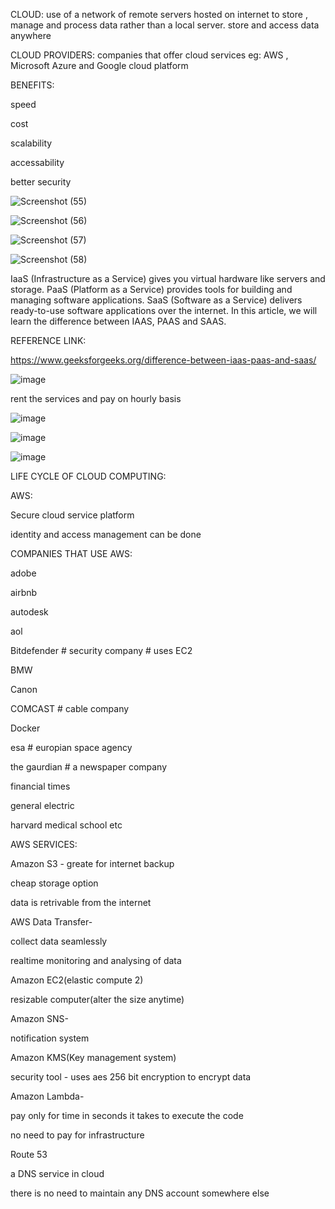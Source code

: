 CLOUD: 
use of a network of remote servers hosted on internet to store , manage and process data rather than a local server.
store and access data anywhere

CLOUD PROVIDERS:
 companies that offer cloud services
 eg: AWS , Microsoft Azure and Google cloud platform
 
 BENEFITS:
 
 speed
 
 cost
 
 scalability
 
 accessability
 
 better security

![Screenshot (55)](https://github.com/cheersbuddy/Technical_Interview_Preparation/assets/170736568/11306e4f-ee73-484e-a525-c0b5f00d1eb2)

![Screenshot (56)](https://github.com/cheersbuddy/Technical_Interview_Preparation/assets/170736568/607dd68d-44e2-4997-9c1b-8d0bc82df249)


![Screenshot (57)](https://github.com/cheersbuddy/Technical_Interview_Preparation/assets/170736568/ac1d5b8f-34ea-4de5-9885-2eeb1ca0abc0)

![Screenshot (58)](https://github.com/cheersbuddy/Technical_Interview_Preparation/assets/170736568/7982fd0c-e791-4e69-9c14-846a11c7f1cb)


IaaS (Infrastructure as a Service) gives you virtual hardware like servers and storage. PaaS (Platform as a Service) provides tools for building and managing software applications. SaaS (Software as a Service) delivers ready-to-use software applications over the internet. In this article, we will learn the difference between IAAS, PAAS and SAAS.

REFERENCE LINK:

https://www.geeksforgeeks.org/difference-between-iaas-paas-and-saas/


![image](https://github.com/cheersbuddy/Technical_Interview_Preparation/assets/170736568/70dbc7e9-3d9f-4eb3-b5ec-ea5768c45469)

rent the services and pay on hourly basis 

![image](https://github.com/cheersbuddy/Technical_Interview_Preparation/assets/170736568/f1ca7727-4446-45fe-b8c2-450b1a01c26c)

![image](https://github.com/cheersbuddy/Technical_Interview_Preparation/assets/170736568/c07bf30e-fd03-477f-adf8-3919006a5286)

![image](https://github.com/cheersbuddy/Technical_Interview_Preparation/assets/170736568/46039198-30c7-4ccb-9d46-588c4074606f)

LIFE CYCLE OF CLOUD COMPUTING:

AWS:

Secure cloud service platform

identity and access management can be done

COMPANIES THAT USE AWS:

adobe


airbnb


autodesk


aol


Bitdefender # security company # uses EC2

BMW

Canon

COMCAST # cable company

Docker

esa # europian space agency

the gaurdian # a newspaper company

financial times

general electric

 harvard medical school etc

AWS SERVICES:

Amazon S3 - 
greate for internet backup

cheap storage option

data is retrivable from the internet

AWS Data Transfer-

collect data seamlessly

realtime monitoring and analysing  of data

Amazon EC2(elastic compute 2)

 resizable computer(alter the size anytime)

Amazon SNS-

notification system

Amazon KMS(Key management system)

security tool - uses aes 256 bit encryption to encrypt data


Amazon Lambda-

pay only for time in seconds it takes to execute the code  

no need to pay for infrastructure

Route 53

a DNS service in cloud

there is no need to maintain any DNS account somewhere else














